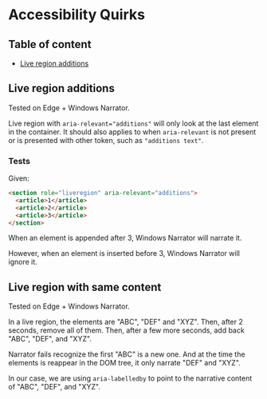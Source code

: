# Accessibility Quirks

## Table of content

- [Live region additions](#live-region-additions)

## Live region additions

Tested on Edge + Windows Narrator.

Live region with `aria-relevant="additions"` will only look at the last element in the container. It should also applies to when `aria-relevant` is not present or is presented with other token, such as `"additions text"`.

### Tests

Given:

```html
<section role="liveregion" aria-relevant="additions">
  <article>1</article>
  <article>2</article>
  <article>3</article>
</section>
```

When an element is appended after 3, Windows Narrator will narrate it.

However, when an element is inserted before 3, Windows Narrator will ignore it.

## Live region with same content

Tested on Edge + Windows Narrator.

In a live region, the elements are "ABC", "DEF" and "XYZ". Then, after 2 seconds, remove all of them. Then, after a few more seconds, add back "ABC", "DEF", and "XYZ".

Narrator fails recognize the first "ABC" is a new one. And at the time the elements is reappear in the DOM tree, it only narrate "DEF" and "XYZ".

In our case, we are using `aria-labelledby` to point to the narrative content of "ABC", "DEF", and "XYZ".

